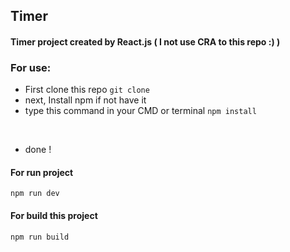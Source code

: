 ## Timer
#### Timer project created by React.js ( I not use CRA to this repo :) )

### For use:
- First clone this repo
`git clone `
- next, Install npm if not have it
- type this command in your CMD or terminal
`npm install`

<br />

- done !

#### For run project
`npm run dev`

#### For build this project
`npm run build`